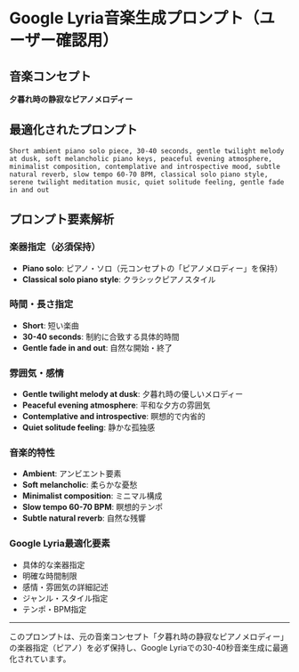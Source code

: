 # Google Lyria音楽生成プロンプト（ユーザー確認用）

## 音楽コンセプト
**夕暮れ時の静寂なピアノメロディー**

## 最適化されたプロンプト
```
Short ambient piano solo piece, 30-40 seconds, gentle twilight melody at dusk, soft melancholic piano keys, peaceful evening atmosphere, minimalist composition, contemplative and introspective mood, subtle natural reverb, slow tempo 60-70 BPM, classical solo piano style, serene twilight meditation music, quiet solitude feeling, gentle fade in and out
```

## プロンプト要素解析

### 楽器指定（必須保持）
- **Piano solo**: ピアノ・ソロ（元コンセプトの「ピアノメロディー」を保持）
- **Classical solo piano style**: クラシックピアノスタイル

### 時間・長さ指定
- **Short**: 短い楽曲
- **30-40 seconds**: 制約に合致する具体的時間
- **Gentle fade in and out**: 自然な開始・終了

### 雰囲気・感情
- **Gentle twilight melody at dusk**: 夕暮れ時の優しいメロディー
- **Peaceful evening atmosphere**: 平和な夕方の雰囲気
- **Contemplative and introspective**: 瞑想的で内省的
- **Quiet solitude feeling**: 静かな孤独感

### 音楽的特性
- **Ambient**: アンビエント要素
- **Soft melancholic**: 柔らかな憂愁
- **Minimalist composition**: ミニマル構成
- **Slow tempo 60-70 BPM**: 瞑想的テンポ
- **Subtle natural reverb**: 自然な残響

### Google Lyria最適化要素
- 具体的な楽器指定
- 明確な時間制限
- 感情・雰囲気の詳細記述
- ジャンル・スタイル指定
- テンポ・BPM指定

---

このプロンプトは、元の音楽コンセプト「夕暮れ時の静寂なピアノメロディー」の楽器指定（ピアノ）を必ず保持し、Google Lyriaでの30-40秒音楽生成に最適化されています。